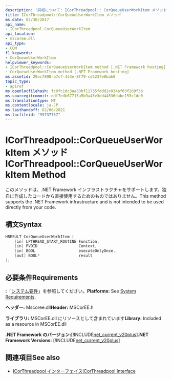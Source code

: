 ```yaml
---
description: '詳細について: ICorThreadpool:: CorQueueUserWorkItem メソッド'
title: ICorThreadpool::CorQueueUserWorkItem メソッド
ms.date: 03/30/2017
api_name:
- ICorThreadpool.CorQueueUserWorkItem
api_location:
- mscoree.dll
api_type:
- COM
f1_keywords:
- CorQueueUserWorkItem
helpviewer_keywords:
- ICorThreadpool::CorQueueUserWorkItem method [.NET Framework hosting]
- CorQueueUserWorkItem method [.NET Framework hosting]
ms.assetid: 29ac7898-a7c7-433e-8f79-cd5237e0bab8
topic_type:
- apiref
ms.openlocfilehash: fc0fc1dc3aa33bf11735fddd2c034af03f269f3b
ms.sourcegitcommit: ddf7edb67715a5b9a45e3dd44536dabc153c1de0
ms.translationtype: MT
ms.contentlocale: ja-JP
ms.lasthandoff: 02/06/2021
ms.locfileid: "99737757"
---
```

# <a name="icorthreadpoolcorqueueuserworkitem-method"></a><span data-ttu-id="d5677-103">ICorThreadpool::CorQueueUserWorkItem メソッド</span><span class="sxs-lookup"><span data-stu-id="d5677-103">ICorThreadpool::CorQueueUserWorkItem Method</span></span>

<span data-ttu-id="d5677-104">このメソッドは、.NET Framework インフラストラクチャをサポートします。独自に作成したコードから直接使用するためのものではありません。</span><span class="sxs-lookup"><span data-stu-id="d5677-104">This method supports the .NET Framework infrastructure and is not intended to be used directly from your code.</span></span>  
  
## <a name="syntax"></a><span data-ttu-id="d5677-105">構文</span><span class="sxs-lookup"><span data-stu-id="d5677-105">Syntax</span></span>  
  
```cpp  
HRESULT CorQueueUserWorkItem (  
    [in] LPTHREAD_START_ROUTINE Function,  
    [in] PVOID                  Context,  
    [in] BOOL                   executeOnlyOnce,  
    [out] BOOL*                 result  
);  
```  
  
## <a name="requirements"></a><span data-ttu-id="d5677-106">必要条件</span><span class="sxs-lookup"><span data-stu-id="d5677-106">Requirements</span></span>  

 <span data-ttu-id="d5677-107">**:**「[システム要件](../../get-started/system-requirements.md)」を参照してください。</span><span class="sxs-lookup"><span data-stu-id="d5677-107">**Platforms:** See [System Requirements](../../get-started/system-requirements.md).</span></span>  
  
 <span data-ttu-id="d5677-108">**ヘッダー:** Mscoree.dll</span><span class="sxs-lookup"><span data-stu-id="d5677-108">**Header:** MSCorEE.h</span></span>  
  
 <span data-ttu-id="d5677-109">**ライブラリ:** MSCorEE.dll にリソースとして含まれています</span><span class="sxs-lookup"><span data-stu-id="d5677-109">**Library:** Included as a resource in MSCorEE.dll</span></span>  
  
 <span data-ttu-id="d5677-110">**.NET Framework のバージョン:**[!INCLUDE[net_current_v20plus](../../../../includes/net-current-v20plus-md.md)]</span><span class="sxs-lookup"><span data-stu-id="d5677-110">**.NET Framework Versions:** [!INCLUDE[net_current_v20plus](../../../../includes/net-current-v20plus-md.md)]</span></span>  
  
## <a name="see-also"></a><span data-ttu-id="d5677-111">関連項目</span><span class="sxs-lookup"><span data-stu-id="d5677-111">See also</span></span>

- [<span data-ttu-id="d5677-112">ICorThreadpool インターフェイス</span><span class="sxs-lookup"><span data-stu-id="d5677-112">ICorThreadpool Interface</span></span>](icorthreadpool-interface.md)
